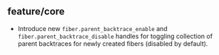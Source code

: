 ## feature/core

* Introduce new `fiber.parent_backtrace_enable` and
  `fiber.parent_backtrace_disable` handles for toggling collection of parent
  backtraces for newly created fibers (disabled by default).
